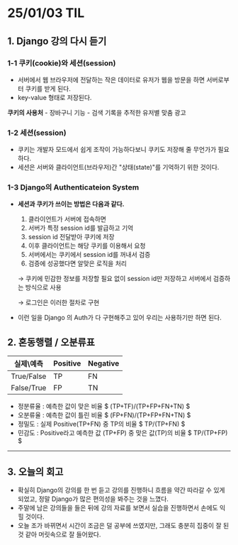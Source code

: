 # 25/01/03 TIL

## 1. Django 강의 다시 듣기
### 1-1 쿠키(cookie)와 세션(session)
  - 서버에서 웹 브라우저에 전달하는 작은 데이터로 유저가 웹을 방문을 하면 서버로부터 쿠키를 받게 된다.
  - key-value 형태로 저장된다.

  <b>쿠키의 사용처</b>
    - 장바구니 기능
    - 검색 기록을 추적한 유저별 맞춤 광고

### 1-2 세션(session)
  - 쿠키는 개발자 모드에서 쉽게 조작이 가능하다보니 쿠키도 저장해 줄 무언가가 필요하다.
  - 세션은 서버와 클라이언트(브라우저)간 "상태(state)"를 기억하기 위한 것이다.

### 1-3 Django의 Authenticateion System
  - **세션과 쿠키가 쓰이는 방법은 다음과 같다.**
    1. 클라이언트가 서버에 접속하면
    2. 서버가 특정 session id를 발급하고 기억
    3. session id 전달받아 쿠키에 저장
    4. 이후 클라이언트는 해당 쿠키를 이용해서 요청
    5. 서버에서는 쿠키에서 session id를 꺼내서 검증
    6. 검증에 성공했다면 알맞은 로직을 처리
    
    → 쿠키에 민감한 정보를 저장할 필요 없이 session id만 저장하고 서버에서 검증하는 방식으로 사용
    
    → 로그인은 이러한 절차로 구현
  - 이런 일을 Django 의 Auth가 다 구현해주고 있어 우리는 사용하기만 하면 된다.


## 2. 혼동행렬 / 오분류표
|실제\예측 |  Positive |  Negative|
|----------|-----------|----------|
|True/False|  TP       | FN       |
|False/True|  FP       | TN       |

- 정분류율 : 예측한 값이 맞은 비율
$
(TP+TF)/(TP+FP+FN+TN)
$
- 오분류율 : 예측한 값이 틀린 비율
$
(FP+FN)/(TP+FP+FN+TN)
$
- 정밀도 : 실제 Positive(TP+FN) 중 TP의 비율
$
TP/(TP+FN)
$
- 민감도 : Positive라고 예측한 값 (TP+FP) 중 맞은 값(TP)의 비율
$
TP/(TP+FP)
$

------
## 3. 오늘의 회고
  - 확실히 Django의 강의를 한 번 듣고 강의를 진행하니 흐름을 약간 따라갈 수 있게 되었고, 정말 Django가 많은 편의성을 봐주는 것을 느꼈다.
  - 주말에 남은 강의들을 들은 뒤에 강의 자료를 보면서 실습을 진행하면서 손에도 익힐 것이다.
  - 오늘 조가 바뀌면서 시간이 조금은 덜 공부에 쓰였지만, 그래도 충분히 집중이 잘 된 것 같아 머릿속으로 잘 들어왔다.